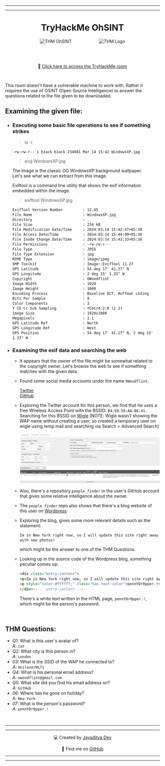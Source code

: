 
---
---

<div align="center">

# TryHackMe OhSINT


<img src="https://tryhackme-images.s3.amazonaws.com/room-icons/9c6bc7e6db746ea68ecaa99e328923f1.png" alt="THM OhSINT" width="220px" height="220px" style="margin-right: 85px;">
<img src="https://assets.tryhackme.com/img/THMlogo.png" alt="THM Logo" width="250px" height="150px" style="margin-bottom: 50px;">

<br>

🔗 [Click here to access the TryHackMe room](https://tryhackme.com/room/ohsint)

<br>

</div>


This room doesn't have a vulnerable machine to work with. Rather it requires the use of OSINT (Open Source Intelligence) to answer the questions related to the file given to be downloaded.

## Examining the given file:

* ### Executing some basic file operations to see if something strikes

	> ls -l

	```
	-rw-rw-r-- 1 b1ack b1ack 234081 Mar 14 15:42 WindowsXP.jpg
	```

	> eog WindowsXP.jpg

	The image is the classic OG WindowsXP background wallpaper. <br>
	Let's see what we can extract from this image.

	Exiftool is a command line utility that shows the exif information embedded within the image.

	> exiftool WindowsXP.jpg

	```
	ExifTool Version Number         : 12.65
	File Name                       : WindowsXP.jpg
	Directory                       : .
	File Size                       : 234 kB
	File Modification Date/Time     : 2024:03:14 15:42:47+05:30
	File Access Date/Time           : 2024:03:14 15:44:00+05:30
	File Inode Change Date/Time     : 2024:03:14 15:43:33+05:30
	File Permissions                : -rw-rw-r--
	File Type                       : JPEG
	File Type Extension             : jpg
	MIME Type                       : image/jpeg
	XMP Toolkit                     : Image::ExifTool 11.27
	GPS Latitude                    : 54 deg 17' 41.27" N
	GPS Longitude                   : 2 deg 15' 1.33" W
	Copyright                       : OWoodflint
	Image Width                     : 1920
	Image Height                    : 1080
	Encoding Process                : Baseline DCT, Huffman coding
	Bits Per Sample                 : 8
	Color Components                : 3
	Y Cb Cr Sub Sampling            : YCbCr4:2:0 (2 2)
	Image Size                      : 1920x1080
	Megapixels                      : 2.1
	GPS Latitude Ref                : North
	GPS Longitude Ref               : West
	GPS Position                    : 54 deg 17' 41.27" N, 2 deg 15' 1.33" W
	```

* ### Examining the exif data and searching the web

	* It appears that the owner of the file might be somewhat related to the copyright owner. Let's browse the web to see if something matches with the given data.

	* Found some social media accounts under the name `OWoodflint`.

		[Twitter](https://twitter.com/owoodflint?lang=en) <br>
		[GitHub](https://github.com/OWoodfl1nt/)

	* Exploring the Twitter account for this person, we find that he uses a free Wireless Access Point with the BSSID: `B4:5D:50:AA:86:41`. Searching for this BSSID on [Wigle](wigle.net) (NOTE: Wigle wasn't showing the WAP name without creating a user, so created a temporary user on wigle using temp mail and searching via Search > Advanced Search)

		![Wigle Search result](ctf_files/Screenshot%202024-03-17%20232010.png)

	* Also, there's a repository `people_finder` in the user's GitHub account that gives some relative intelligence about the owner.

	* The `people_finder` repo also shows that there's a blog website of this user on [Wordpress](https://oliverwoodflint.wordpress.com/).

	* Exploring the blog, gives some more relevant details such as the statement:
		```
		Im in New York right now, so I will update this site right away with new photos!
		```
		which might be the answer to one of the THM Questions.

	* Looking up in the source code of the Wordpress blog, something peculiar comes up:
	
		```HTML
		<div class="entry-content">
		<p>Im in New York right now, so I will update this site right away with new photos!</p>
		<p style="color:#ffffff;" class="has-text-color">pennYDr0pper.!</p>
		</div><!-- .entry-content -->
		```

		There's a white text written in the HTML page, `pennYDr0pper.!`, which might be the person's password.


<br>

## THM Questions:

* _Q1_: What is this user's avatar of? <br> _A_: `cat`
* _Q2_: What city is this person in? <br> _A_: `London`
* _03_: What is the SSID of the WAP he connected to? <br> _A_: `UnileverWifi`
* _Q4_: What is his personal email address? <br> _A_: `owoodflint@gmail.com`
* _Q5_: What site did you find his email address on? <br> _A_: `GitHub`
* _06_: Where has he gone on holiday? <br> _A_: `New York`
* _07_: What is the person's password? <br> _A_: `pennYDr0pper.!`


<br>

	
---
---

<div align="center">

💻 Created by [Jayaditya Dev](https://tryhackme.com/p/jayadityadev)

🚀 Find me on [GitHub](https://github.com/jayadityadev)

</div>

---
---